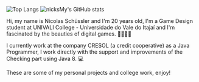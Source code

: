 ![Top Langs](https://github-readme-stats.vercel.app/api/top-langs/?username=nicksMy&layout=compact&theme=radical) ![nicksMy's GitHub stats](https://github-readme-stats.vercel.app/api?username=nicksMy&show_icons=true&theme=radical)

Hi, my name is Nicolas Schüssler and I'm 20 years old, I'm a Game Design student at UNIVALI College - Universidade do Vale do Itajaí and I'm fascinated by the beauties of digital games. 🔎🎲👾🔫

I currently work at the company CRESOL (a credit cooperative) as a Java Programmer, I work directly with the support and improvements of the Checking part using Java 8. 💻

These are some of my personal projects and college work, enjoy! 
